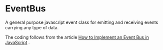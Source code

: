 # EventBus
A general purpose javascript event class for emitting and receiving events carrying any type of data.

The coding follows from the article [How to Implement an Event Bus in JavaScript](https://lwebapp.com/en/post/event-bus) .
